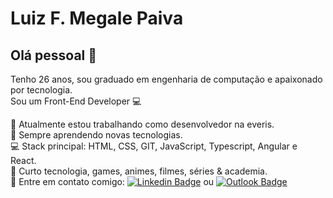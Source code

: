 # Luiz F. Megale Paiva

## Olá pessoal 👋
Tenho 26 anos, sou graduado em engenharia de computação e apaixonado por tecnologia.
<br/>Sou um Front-End Developer :computer:

 :green_heart: Atualmente estou trabalhando como desenvolvedor na everis.
 <br/>  :rocket: Sempre aprendendo novas tecnologias.
 <br/> :computer: Stack principal: HTML, CSS, GIT, JavaScript, Typescript, Angular e React.
 <br/> 💬 Curto tecnologia, games, animes, filmes, séries & academia.
 <br/> :email: Entre em contato comigo: [![Linkedin Badge](https://img.shields.io/badge/-LinkedIn-blue?style=flat-square&logo=Linkedin&logoColor=white&link=https://www.linkedin.com/in/luiz-fernando-megale-paiva-517219140/)](https://www.linkedin.com/in/luiz-fernando-megale-paiva-517219140/) ou [![Outlook Badge](https://img.shields.io/badge/email--000?style=social&logo=microsoft-outlook&logoColor=0078d4&link=mailto:luiz_paiva@gec.inatel.br)](mailto:luiz_paiva@gec.inatel.br)
